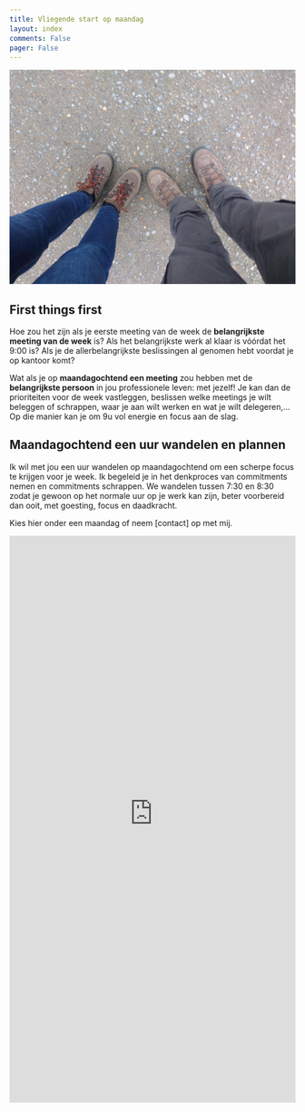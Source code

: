 ```yaml
---
title: Vliegende start op maandag
layout: index
comments: False
pager: False
---
```


![Samen wandelen](/images/voeten.jpg)
## First things first

Hoe zou het zijn als je eerste meeting van de week de **belangrijkste meeting van de week** is? Als het belangrijkste werk al klaar is vóórdat het 9:00 is? Als je de allerbelangrijkste beslissingen al genomen hebt voordat je op kantoor komt?

Wat als je op **maandagochtend een meeting** zou hebben met de **belangrijkste persoon** in jou professionele leven: met jezelf! Je kan dan de prioriteiten voor de week vastleggen, beslissen welke meetings je wilt beleggen of schrappen, waar je aan wilt werken en wat je wilt delegeren,... Op die manier kan je om 9u vol energie en focus aan de slag.

## Maandagochtend een uur wandelen en plannen

Ik wil met jou een uur wandelen op maandagochtend om een scherpe focus te krijgen voor je week. Ik begeleid je in het denkproces van commitments nemen en commitments schrappen. We wandelen tussen 7:30 en 8:30 zodat je gewoon op het normale uur op je werk kan zijn, beter voorbereid dan ooit, met goesting, focus en daadkracht.  

Kies hier onder een maandag of neem [contact] op met mij.

<iframe src="https://philippefaes-ochtend.youcanbook.me/?noframe=true&skipHeaderFooter=true" id="ycbmiframephilippefaes-ochtend" style="width:100%;height:1000px;border:0px;background-color:transparent;" frameborder="0" allowtransparency="true"></iframe><script>window.addEventListener && window.addEventListener("message", function(event){if (event.origin === "https://philippefaes-ochtend.youcanbook.me"){document.getElementById("ycbmiframephilippefaes-ochtend").style.height = event.data + "px";}}, false);</script>